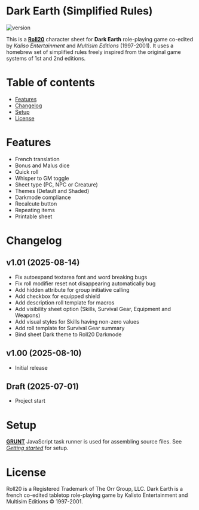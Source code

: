 # Dark Earth (Simplified Rules)
![version](https://img.shields.io/badge/version-1.00-green.svg)

This is a [**Roll20**](https://roll20.net/) character sheet for **Dark Earth** role-playing game co-edited by *Kaliso Entertainment* and *Multisim Editions* (1997-2001). It uses a homebrew set of simplified rules freely inspired from the original game systems of 1st and 2nd editions.

# Table of contents
* [Features](#features)
* [Changelog](#changelog)
* [Setup](#build)
* [License](#license)

# Features
* French translation
* Bonus and Malus dice
* Quick roll
* Whisper to GM toggle
* Sheet type (PC, NPC or Creature)
* Themes (Default and Shaded)
* Darkmode compliance
* Recalcute button
* Repeating items
* Printable sheet

# Changelog

## v1.01 (2025-08-14)
- Fix autoexpand textarea font and word breaking bugs
- Fix roll modifier reset not disappearing automatically bug
- Add hidden attribute for group initiative calling
- Add checkbox for equipped shield
- Add description roll template for macros
- Add visibility sheet option (Skills, Survival Gear, Equipment and Weapons)
- Add visual styles for Skills having non-zero values
- Add roll template for Survival Gear summary
- Bind sheet Dark theme to Roll20 Darkmode

## v1.00 (2025-08-10)
- Initial release

## Draft (2025-07-01)
- Project start

# Setup
[**GRUNT**](https://gruntjs.com/) JavaScript task runner is used for assembling source files. See [*Getting started*](https://gruntjs.com/getting-started) for setup.

# License

Roll20 is a Registered Trademark of The Orr Group, LLC.
Dark Earth is a french co-edited tabletop role-playing game by Kalisto Entertainment and Multisim Editions © 1997-2001.
